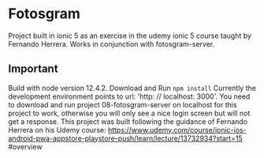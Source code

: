 # Fotosgram
Project built in ionic 5 as an exercise in the udemy ionic 5 course taught by Fernando Herrera.
Works in conjunction with fotosgram-server.
## Important
Build with node version 12.4.2.
Download and Run ```npm install```
Currently the development environment points to url: 'http: // localhost: 3000'.
You need to download and run project 08-fotosgram-server on localhost for this project to work, otherwise you will only see a nice login screen but will not get a response.
This project was built following the guidance of Fernando Herrera on his Udemy course: https://www.udemy.com/course/ionic-ios-android-pwa-appstore-playstore-push/learn/lecture/13732934?start=15 #overview
